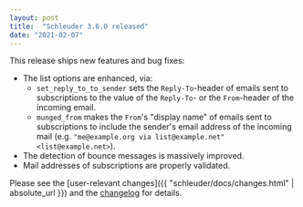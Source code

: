 ```yaml
---
layout: post
title:  "Schleuder 3.6.0 released"
date: "2021-02-07"
---
```


This release ships new features and bug fixes:

* The list options are enhanced, via:
  * `set_reply_to_to_sender` sets the `Reply-To`-header of emails sent to subscriptions to the value of the `Reply-To`- or the `From`-header of the incoming email.
  * `munged_from` makes the `From`'s "display name" of emails sent to subscriptions to include the sender's email address of the incoming mail (e.g. `"me@example.org via list@example.net" <list@example.net>`).
* The detection of bounce messages is massively improved.
* Mail addresses of subscriptions are properly validated.

Please see the [user-relevant changes]({{ "schleuder/docs/changes.html" | absolute_url }}) and the [changelog](https://0xacab.org/schleuder/schleuder/blob/main/CHANGELOG.md#360-2021-02-FIXME) for details.
